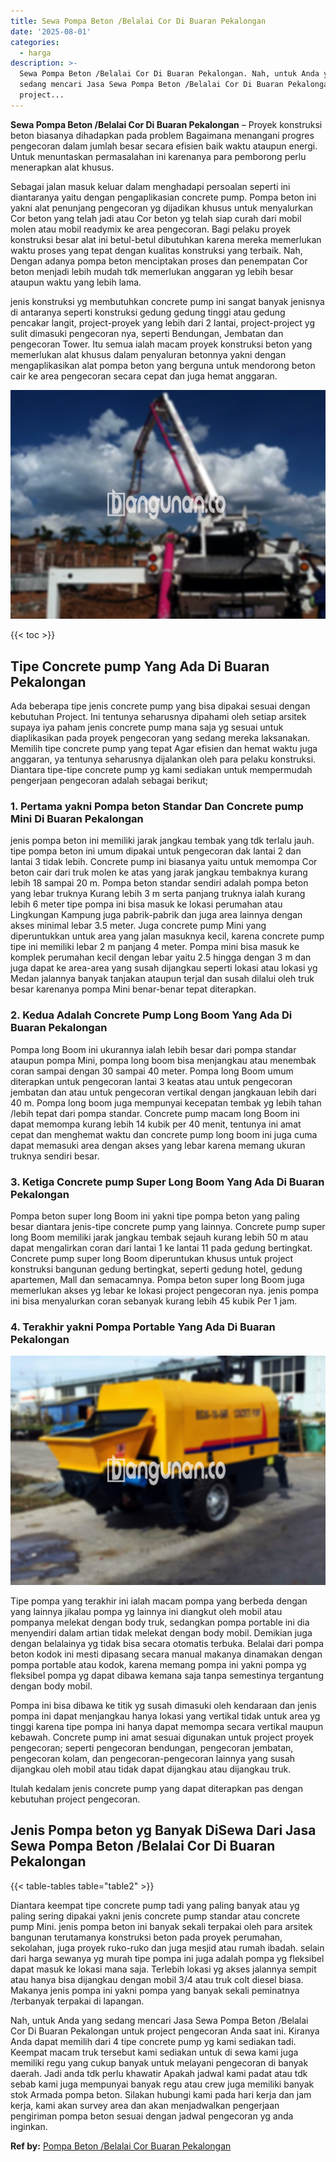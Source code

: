 ```yaml
---
title: Sewa Pompa Beton /Belalai Cor Di Buaran Pekalongan
date: '2025-08-01'
categories:
  - harga
description: >-
  Sewa Pompa Beton /Belalai Cor Di Buaran Pekalongan. Nah, untuk Anda yang
  sedang mencari Jasa Sewa Pompa Beton /Belalai Cor Di Buaran Pekalongan untuk
  project...
---
```


**Sewa Pompa Beton /Belalai Cor Di Buaran Pekalongan** – Proyek konstruksi beton biasanya dihadapkan pada problem Bagaimana menangani progres pengecoran dalam jumlah besar secara efisien baik waktu ataupun energi. Untuk menuntaskan permasalahan ini karenanya para pemborong perlu menerapkan alat khusus.

Sebagai jalan masuk keluar dalam menghadapi persoalan seperti ini diantaranya yaitu dengan pengaplikasian concrete pump. Pompa beton ini yakni alat penunjang pengecoran yg dijadikan khusus untuk menyalurkan Cor beton yang telah jadi atau Cor beton yg telah siap curah dari mobil molen atau mobil readymix ke area pengecoran. Bagi pelaku proyek konstruksi besar alat ini betul-betul dibutuhkan karena mereka memerlukan waktu proses yang tepat dengan kualitas konstruksi yang terbaik. Nah, Dengan adanya pompa beton menciptakan proses dan penempatan Cor beton menjadi lebih mudah tdk memerlukan anggaran yg lebih besar ataupun waktu yang lebih lama.

jenis konstruksi yg membutuhkan concrete pump ini sangat banyak jenisnya di antaranya seperti konstruksi gedung gedung tinggi atau gedung pencakar langit, project-proyek yang lebih dari 2 lantai, project-project yg sulit dimasuki pengecoran nya, seperti Bendungan, Jembatan dan pengecoran Tower. Itu semua ialah macam proyek konstruksi beton yang memerlukan alat khusus dalam penyaluran betonnya yakni dengan mengaplikasikan alat pompa beton yang berguna untuk mendorong beton cair ke area pengecoran secara cepat dan juga hemat anggaran.

![Sewa Pompa Beton /Belalai Cor Di Buaran Pekalongan](/images/sewa-concrete-pump-04.png)

{{< toc >}}

## Tipe Concrete pump Yang Ada Di Buaran Pekalongan

Ada beberapa tipe jenis concrete pump yang bisa dipakai sesuai dengan kebutuhan Project. Ini tentunya seharusnya dipahami oleh setiap arsitek supaya iya paham jenis concrete pump mana saja yg sesuai untuk diaplikasikan pada proyek pengecoran yang sedang mereka laksanakan. Memilih tipe concrete pump yang tepat Agar efisien dan hemat waktu juga anggaran, ya tentunya seharusnya dijalankan oleh para pelaku konstruksi. Diantara tipe-tipe concrete pump yg kami sediakan untuk mempermudah pengerjaan pengecoran adalah sebagai berikut;

### 1\. Pertama yakni Pompa beton Standar Dan Concrete pump Mini Di Buaran Pekalongan

jenis pompa beton ini memiliki jarak jangkau tembak yang tdk terlalu jauh. tipe pompa beton ini umum dipakai untuk pengecoran dak lantai 2 dan lantai 3 tidak lebih. Concrete pump ini biasanya yaitu untuk memompa Cor beton cair dari truk molen ke atas yang jarak jangkau tembaknya kurang lebih 18 sampai 20 m. Pompa beton standar sendiri adalah pompa beton yang lebar truknya Kurang lebih 3 m serta panjang truknya ialah kurang lebih 6 meter tipe pompa ini bisa masuk ke lokasi perumahan atau Lingkungan Kampung juga pabrik-pabrik dan juga area lainnya dengan akses minimal lebar 3.5 meter. Juga concrete pump Mini yang diperuntukkan untuk area yang jalan masuknya kecil, karena concrete pump tipe ini memiliki lebar 2 m panjang 4 meter. Pompa mini bisa masuk ke komplek perumahan kecil dengan lebar yaitu 2.5 hingga dengan 3 m dan juga dapat ke area-area yang susah dijangkau seperti lokasi atau lokasi yg Medan jalannya banyak tanjakan ataupun terjal dan susah dilalui oleh truk besar karenanya pompa Mini benar-benar tepat diterapkan.

### 2\. Kedua Adalah Concrete Pump Long Boom Yang Ada Di Buaran Pekalongan

Pompa long Boom ini ukurannya ialah lebih besar dari pompa standar ataupun pompa Mini, pompa long boom bisa menjangkau atau menembak coran sampai dengan 30 sampai 40 meter. Pompa long Boom umum diterapkan untuk pengecoran lantai 3 keatas atau untuk pengecoran jembatan dan atau untuk pengecoran vertikal dengan jangkauan lebih dari 40 m. Pompa long boom juga mempunyai kecepatan tembak yg lebih tahan /lebih tepat dari pompa standar. Concrete pump macam long Boom ini dapat memompa kurang lebih 14 kubik per 40 menit, tentunya ini amat cepat dan menghemat waktu dan concrete pump long boom ini juga cuma dapat memasuki area dengan akses yang lebar karena memang ukuran truknya sendiri besar.

### 3\. Ketiga Concrete pump Super Long Boom Yang Ada Di Buaran Pekalongan

Pompa beton super long Boom ini yakni tipe pompa beton yang paling besar diantara jenis-tipe concrete pump yang lainnya. Concrete pump super long Boom memiliki jarak jangkau tembak sejauh kurang lebih 50 m atau dapat mengalirkan coran dari lantai 1 ke lantai 11 pada gedung bertingkat. Concrete pump super long Boom diperuntukan khusus untuk project konstruksi bangunan gedung bertingkat, seperti gedung hotel, gedung apartemen, Mall dan semacamnya. Pompa beton super long Boom juga memerlukan akses yg lebar ke lokasi project pengecoran nya. jenis pompa ini bisa menyalurkan coran sebanyak kurang lebih 45 kubik Per 1 jam.

### 4\. Terakhir yakni Pompa Portable Yang Ada Di Buaran Pekalongan

![Sewa Pompa Beton /Belalai Cor Di Buaran Pekalongan](/images/sewa-concrete-pump-13.png)

Tipe pompa yang terakhir ini ialah macam pompa yang berbeda dengan yang lainnya jikalau pompa yg lainnya ini diangkut oleh mobil atau pompanya melekat dengan body truk, sedangkan pompa portable ini dia menyendiri dalam artian tidak melekat dengan body mobil. Demikian juga dengan belalainya yg tidak bisa secara otomatis terbuka. Belalai dari pompa beton kodok ini mesti dipasang secara manual makanya dinamakan dengan pompa portable atau kodok, karena memang pompa ini yakni pompa yg fleksibel pompa yg dapat dibawa kemana saja tanpa semestinya tergantung dengan body mobil.

Pompa ini bisa dibawa ke titik yg susah dimasuki oleh kendaraan dan jenis pompa ini dapat menjangkau hanya lokasi yang vertikal tidak untuk area yg tinggi karena tipe pompa ini hanya dapat memompa secara vertikal maupun kebawah. Concrete pump ini amat sesuai digunakan untuk project proyek pengecoran; seperti pengecoran bendungan, pengecoran jembatan, pengecoran kolam, dan pengecoran-pengecoran lainnya yang susah dijangkau oleh mobil atau tidak dapat dijangkau atau dijangkau truk.

Itulah kedalam jenis concrete pump yang dapat diterapkan pas dengan kebutuhan project pengecoran.

## Jenis Pompa beton yg Banyak DiSewa Dari Jasa Sewa Pompa Beton /Belalai Cor Di Buaran Pekalongan

{{< table-tables table="table2" >}}

Diantara keempat tipe concrete pump tadi yang paling banyak atau yg paling sering dipakai yakni jenis concrete pump standar atau concrete pump Mini. jenis pompa beton ini banyak sekali terpakai oleh para arsitek bangunan terutamanya konstruksi beton pada proyek perumahan, sekolahan, juga proyek ruko-ruko dan juga mesjid atau rumah ibadah. selain dari harga sewanya yg murah tipe pompa ini juga adalah pompa yg fleksibel dapat masuk ke lokasi mana saja. Terlebih lokasi yg akses jalannya sempit atau hanya bisa dijangkau dengan mobil 3/4 atau truk colt diesel biasa. Makanya jenis pompa ini yakni pompa yang banyak sekali peminatnya /terbanyak terpakai di lapangan.

Nah, untuk Anda yang sedang mencari Jasa Sewa Pompa Beton /Belalai Cor Di Buaran Pekalongan untuk project pengecoran Anda saat ini. Kiranya Anda dapat memilih dari 4 tipe concrete pump yg kami sediakan tadi. Keempat macam truk tersebut kami sediakan untuk di sewa kami juga memiliki regu yang cukup banyak untuk melayani pengecoran di banyak daerah. Jadi anda tdk perlu khawatir Apakah jadwal kami padat atau tdk sebab kami juga mempunyai banyak regu atau crew juga memiliki banyak stok Armada pompa beton. Silakan hubungi kami pada hari kerja dan jam kerja, kami akan survey area dan akan menjadwalkan pengerjaan pengiriman pompa beton sesuai dengan jadwal pengecoran yg anda inginkan.

**Ref by:** [Pompa Beton /Belalai Cor Buaran Pekalongan](https://id.wikipedia.org/wiki/Pompa)
